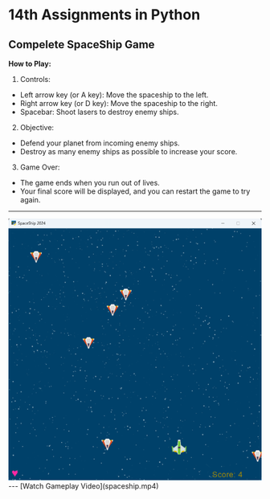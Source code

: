 
# 14th Assignments in Python 

## Compelete SpaceShip Game

**How to Play:**

1. Controls:
- Left arrow key (or A key): Move the spaceship to the left.
- Right arrow key (or D key): Move the spaceship to the right.
- Spacebar: Shoot lasers to destroy enemy ships.

2. Objective:
- Defend your planet from incoming enemy ships.
- Destroy as many enemy ships as possible to increase your score.

3. Game Over:
- The game ends when you run out of lives.
- Your final score will be displayed, and you can restart the game to try again.
---
<img src="mygame.png"  />
---
[Watch Gameplay Video](spaceship.mp4)